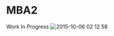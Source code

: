 # MBA2
Work In Progress
![2015-10-06 02 12 58](https://cloud.githubusercontent.com/assets/7168062/10296452/636dee94-6bd1-11e5-9f33-e3f21e0f48a9.png)
